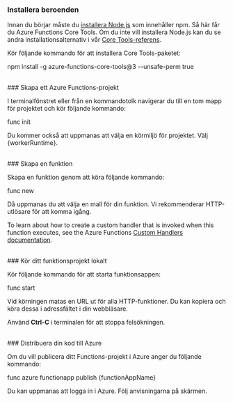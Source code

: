 ### <a name="install-dependencies"></a>Installera beroenden

Innan du börjar måste du <a href="https://go.microsoft.com/fwlink/?linkid=2016195" target="_blank">installera Node.js</a> som innehåller npm. Så här får du Azure Functions Core Tools. Om du inte vill installera Node.js kan du se andra installationsalternativ i vår <a href="https://go.microsoft.com/fwlink/?linkid=2016192" target="_blank">Core Tools-referens</a>.

Kör följande kommando för att installera Core Tools-paketet:

<MarkdownHighlighter>npm install -g azure-functions-core-tools@3 --unsafe-perm true</MarkdownHighlighter>

<br/>
### <a name="create-an-azure-functions-project"></a>Skapa ett Azure Functions-projekt

I terminalfönstret eller från en kommandotolk navigerar du till en tom mapp för projektet och kör följande kommando:

<MarkdownHighlighter>func init</MarkdownHighlighter>

Du kommer också att uppmanas att välja en körmiljö för projektet. Välj {workerRuntime}.

<br/>
### <a name="create-a-function"></a>Skapa en funktion

Skapa en funktion genom att köra följande kommando:

<MarkdownHighlighter>func new</MarkdownHighlighter>

Då uppmanas du att välja en mall för din funktion. Vi rekommenderar HTTP-utlösare för att komma igång.

<StackInstructions customStack={true}>To learn about how to create a custom handler that is invoked when this function executes, see the Azure Functions <a href="https://go.microsoft.com/fwlink/?linkid=2138621" target="_blank">Custom Handlers documentation</a>.</StackInstructions>

<br/>
### <a name="run-your-function-project-locally"></a>Kör ditt funktionsprojekt lokalt

Kör följande kommando för att starta funktionsappen:

<MarkdownHighlighter>func start</MarkdownHighlighter>

Vid körningen matas en URL ut för alla HTTP-funktioner. Du kan kopiera och köra dessa i adressfältet i din webbläsare.

Använd **Ctrl-C** i terminalen för att stoppa felsökningen.

<br/>
### <a name="deploy-your-code-to-azure"></a>Distribuera din kod till Azure

Om du vill publicera ditt Functions-projekt i Azure anger du följande kommando:

<MarkdownHighlighter>func azure functionapp publish {functionAppName}</MarkdownHighlighter>

Du kan uppmanas att logga in i Azure. Följ anvisningarna på skärmen.
